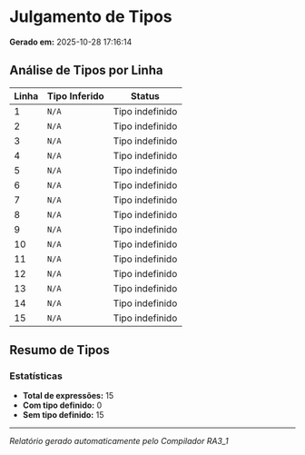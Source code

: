 # Julgamento de Tipos

**Gerado em:** 2025-10-28 17:16:14

## Análise de Tipos por Linha

| Linha | Tipo Inferido | Status |
|-------|---------------|--------|
| 1 | `N/A` |   Tipo indefinido |
| 2 | `N/A` |   Tipo indefinido |
| 3 | `N/A` |   Tipo indefinido |
| 4 | `N/A` |   Tipo indefinido |
| 5 | `N/A` |   Tipo indefinido |
| 6 | `N/A` |   Tipo indefinido |
| 7 | `N/A` |   Tipo indefinido |
| 8 | `N/A` |   Tipo indefinido |
| 9 | `N/A` |   Tipo indefinido |
| 10 | `N/A` |   Tipo indefinido |
| 11 | `N/A` |   Tipo indefinido |
| 12 | `N/A` |   Tipo indefinido |
| 13 | `N/A` |   Tipo indefinido |
| 14 | `N/A` |   Tipo indefinido |
| 15 | `N/A` |   Tipo indefinido |

## Resumo de Tipos

### Estatísticas
- **Total de expressões:** 15
- **Com tipo definido:** 0
- **Sem tipo definido:** 15


---
*Relatório gerado automaticamente pelo Compilador RA3_1*
